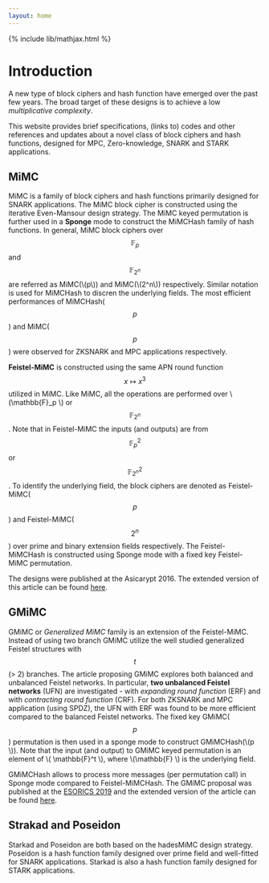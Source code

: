 ```yaml
---
layout: home
---
```


{% include lib/mathjax.html %}

# Introduction


A new type of block ciphers and hash function have emerged over the past few years. The broad target of these designs is to achieve a low _multiplicative complexity_.   

This website provides brief specifications, (links to) codes and other references and updates about a novel class of block ciphers and hash functions, designed for MPC, Zero-knowledge, SNARK and STARK applications. 


## MiMC

MiMC is a family of block ciphers and hash functions primarily designed for SNARK applications. The MiMC block cipher is constructed using the iterative Even-Mansour design strategy. The MiMC keyed permutation is further used in a <b>Sponge</b> mode to construct the MiMCHash family of hash functions. In general, MiMC block ciphers over $$\mathbb{F}_p$$ and $$\mathbb{F}_{2^n}$$ are referred as MiMC(\\(p\\)) and MiMC(\\(2^n\\)) respectively. Similar notation is used for MiMCHash to discren the underlying fields. The most efficient performances of MiMCHash($$p$$) and MiMC($$p$$) were observed for ZKSNARK and MPC applications respectively.

__Feistel-MiMC__ is constructed using the same APN round function $$x \mapsto x^3$$ utilized in MiMC. Like MiMC, all the operations are performed over \\(\mathbb{F}_p \\) or $$\mathbb{F}_{2^n}$$. Note that in Feistel-MiMC the inputs (and outputs) are from $$\mathbb{F}_p^2$$ or $$\mathbb{F}_{2^n}^2$$. To identify the underlying field, the block ciphers are denoted as Feistel-MiMC($$p$$) and Feistel-MiMC($$2^n$$) over prime and binary extension fields respectively. The Feistel-MiMCHash is constructed using Sponge mode with a fixed key Feistel-MiMC permutation.

The designs were published at the Asicarypt 2016. The extended version of this article can be found <a href="https://eprint.iacr.org/2016/492.pdf"> here</a>.  


## GMiMC

GMiMC or _Generalized MiMC_ family is an extension of the Feistel-MiMC. Instead of using two branch GMiMC utilize the well studied generalized Feistel structures with $$t$$ (> 2) branches. The article proposing GMiMC explores both balanced and unbalanced Feistel networks. In particular, __two unbalanced Feistel networks__ (UFN) are investigated - with _expanding round function_ (ERF) and with _contracting round function_ (CRF). For both ZKSNARK and MPC application (using SPDZ), the UFN with ERF was found to be more efficient compared to the balanced Feistel networks. The fixed key GMiMC($$p$$) permutation is then used in a sponge mode to construct GMiMCHash(\\(p \\)). Note that the input (and output) to GMiMC keyed permutation is an element of \\( \mathbb{F}^t \\), where \\(\mathbb{F} \\) is the underlying field.  

GMiMCHash allows to process more messages (per permutation call) in Sponge mode compared to Feistel-MiMCHash. 
The GMiMC proposal was published at the [ESORICS 2019](https://esorics2019.uni.lu) and the extended version of the article can be found [here](https://eprint.iacr.org/2019/397).

## Strakad and Poseidon

Starkad and Poseidon are both based on the hadesMiMC design strategy. Poseidon is a hash function family designed over prime field and well-fitted for SNARK applications. Starkad is also a hash function family designed for STARK applications.    


